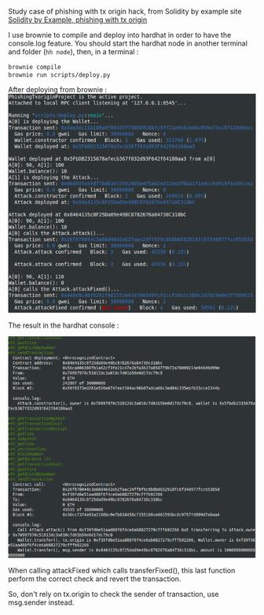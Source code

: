 Study case of phishing with tx origin hack, from Solidity by example site [Solidity by Example, phishing with tx origin](https://solidity-by-example.org/hacks/phishing-with-tx-origin/)

I use brownie to compile and deploy into hardhat in order to have the console.log feature.
You should start the hardhat node in another terminal and folder (`hh node`), then, in a terminal :

```
brownie compile
brownie run scripts/deploy.py
```

After deploying from brownie :
![Deployment from brownie](phishing_txorigin_deploy.png)

The result in the hardhat console :

![Hardhat console ](phishing_txorigin_console.png)

When calling attackFixed which calls transferFixed(), this last function perform the correct check and revert the transaction.

So, don't rely on tx.origin to check the sender of transaction, use msg.sender instead.

